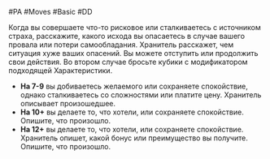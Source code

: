 #PA  #Moves #Basic #DD

Когда вы совершаете что-то рисковое или сталкиваетесь с источником страха, расскажите, какого исхода вы опасаетесь в случае вашего провала или потери самообладания. Хранитель расскажет, чем ситуация хуже ваших опасений. Вы можете отступить или продолжить свои действия. Во втором случае бросьте кубики с модификатором подходящей Характеристики.
- **На 7-9** вы добиваетесь желаемого или сохраняете спокойствие, однако сталкиваетесь со сложностями или платите цену. Хранитель описывает произошедшее. 
- **На 10+** вы делаете то, что хотели, или сохраняете спокойствие. Опишите, что произошло. 
- **На 12+** вы делаете то, что хотели, или сохраняете спокойствие. Хранитель опишет, какой бонус или преимущество вы получите. Опишите, что произошло.